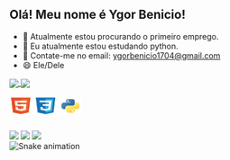 ## Olá! Meu nome é Ygor Benicio!



- 🔭 Atualmente estou procurando o primeiro emprego.
- 🌱 Eu atualmente estou estudando python.
- 📧 Contate-me no email: ygorbenicio1704@gmail.com
- 😄 Ele/Dele

<a href="[https://github.com/YgorBenicio/github-readme-stats](https://github-readme-stats.vercel.app/api?username=YgorBenicio&show_icons=true&theme=dracula&include_all_commits=true&count_private=true)">
  <img height=200 align="center" src="https://github-readme-stats.vercel.app/api?username=YgorBenicio&show_icons=true&theme=dark"/>
</a>
<a href="https://github.com/YgorBenicio/convoychat">
  <img height=200 align="center" src="https://github-readme-stats.vercel.app/api/top-langs?username=YgorBenicio&layout=compact&langs_count=8&card_width=320&show_icons=true&theme=dark"/>
</a>

<div style="display: inline_block"><br>
 
  <img align="center" alt="Ygor-HTML" height="30" width="40" src="https://raw.githubusercontent.com/devicons/devicon/master/icons/html5/html5-original.svg">
  <img align="center" alt="Ygor-CSS" height="30" width="40" src="https://raw.githubusercontent.com/devicons/devicon/master/icons/css3/css3-original.svg">
  <img align="center" alt="Ygor-Python" height="30" width="40" src="https://raw.githubusercontent.com/devicons/devicon/master/icons/python/python-original.svg">
</div>
  
  ##
 
<div> 
 <a href="https://discord.gg/7gjpgxJh" target="_blank"><img src="https://img.shields.io/badge/Discord-7289DA?style=for-the-badge&logo=discord&logoColor=white" target="_blank"></a> 
  <a href = "mailto:ygorbenicio1704@gmail.com"><img src="https://img.shields.io/badge/-Gmail-%23333?style=for-the-badge&logo=gmail&logoColor=white" target="_blank"></a>
  <a href="(https://www.linkedin.com/in/ygor-benicio-2a182a2ba/)" target="_blank"><img src="https://img.shields.io/badge/-LinkedIn-%230077B5?style=for-the-badge&logo=linkedin&logoColor=white" target="_blank"></a> 
</div>

<img src="https://raw.githubusercontent.com/gitUser/gitrepo/output/snake.svg" alt="Snake animation" />

